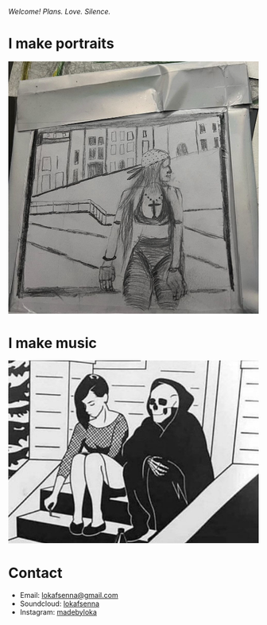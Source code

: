 _Welcome!_ *Plans. Love. Silence.*

# I make portraits 
![Portrait](portrait.png)
 
# I make music
![Album](album.png)

# Contact
 - Email: lokafsenna@gmail.com
 - Soundcloud: [lokafsenna](https://www.soundcloud.com/lokafsenna/)
 - Instagram: [madebyloka](https://www.instagram.com/madebyloka/)